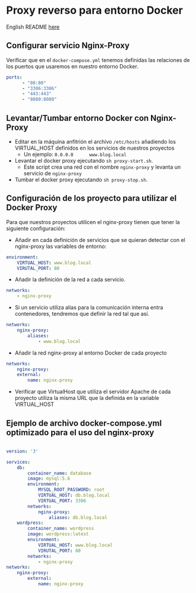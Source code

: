# Proxy reverso para entorno Docker

English README [here](README.en.md)

## Configurar servicio Nginx-Proxy

Verificar que en el ```docker-compose.yml``` tenemos definidas las relaciones de los puertos que usaremos en nuestro entorno Docker.

```yml
ports:
      - "80:80"
      - "3306:3306"
      - "443:443"
      - "8080:8080"
```
## Levantar/Tumbar entorno Docker con Nginx-Proxy

* Editar en la máquina anfitrión el archivo ```/etc/hosts``` añadiendo los VIRTUAL_HOST definidos en los servicios de nuestros proyectos
  * Un ejemplo: ```0.0.0.0      www.blog.local```
* Levantar el docker proxy ejecutando ```sh proxy-start.sh```.
  * Este script crea una red con el nombre ```nginx-proxy``` y levanta un servicio de ```nginx-proxy```
* Tumbar el docker proxy ejecutando ```sh proxy-stop.sh```.

## Configuración de los proyecto para utilizar el Docker Proxy

Para que nuestros proyectos utilicen el nginx-proxy tienen que tener la siguiente configuración:

* Añadir en cada definición de servicios que se quieran detectar con el nginx-proxy las variables de entorno:

```yml
environment:
    VIRTUAL_HOST: www.blog.local
    VIRUTAL_PORT: 80
```
* Añadir la definición de la red a cada servicio.

```yml
networks:
    - nginx-proxy
```

* Si un servicio utiliza alias para la comunicación interna entra contenedores, tendremos que definir la red tal que así.

```yml
networks:
    nginx-proxy:
        aliases:
            - www.blog.local
```

* Añadir la red nginx-proxy al entorno Docker de cada proyecto

```yml
networks:
    nginx-proxy:
    external:
        name: nginx-proxy
```
* Verificar que VirtualHost que utiliza el servidor Apache de cada proyecto utiliza la misma URL que la definida en la variable VIRTUAL_HOST


## Ejemplo de archivo docker-compose.yml optimizado para el uso del nginx-proxy

```yml

version: '3'

services:
    db:
        container_name: database
        image: mysql:5.6
        environment:
            MYSQL_ROOT_PASSWORD: root
            VIRTUAL_HOST: db.blog.local
            VIRTUAL_PORT: 3306
        networks:
            nginx-proxy:
                aliases: db.blog.local
    wordpress:
        container_name: wordpress
        image: wordpress:latest
        environment:
            VIRTUAL_HOST: www.blog.local
            VIRUTAL_PORT: 80
        networks:
            - nginx-proxy
networks:
    nginx-proxy:
        external:
            name: nginx-proxy
```